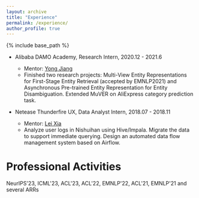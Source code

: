 ```yaml
---
layout: archive
title: "Experience"
permalink: /experience/
author_profile: true
---
```


{% include base_path %}

* Alibaba DAMO Academy, Research Intern, 2020.12 - 2021.6
  - Mentor: [Yong Jiang](https://scholar.google.co.id/citations?user=sxXZWQQAAAAJ&hl=no)
  - Finished two research projects: Multi-View Entity Representations for First-Stage Entity Retrieval (accepted by EMNLP2021) and Asynchronous Pre-trained Entity Representation for Entity Disambiguation. Extended MuVER on AliExpress category prediction task. 
    
* Netease Thunderfire UX, Data Analyst Intern, 2018.07 - 2018.11
  - Mentor: [Lei Xia]()
  - Analyze user logs in Nishuihan using Hive/Impala. Migrate the data to support immediate querying. Design an automated data flow management system based on Airflow.


Professional Activities
=====
NeurIPS'23, ICML'23, ACL'23, ACL'22, EMNLP'22, ACL'21, EMNLP'21 and several ARRs


